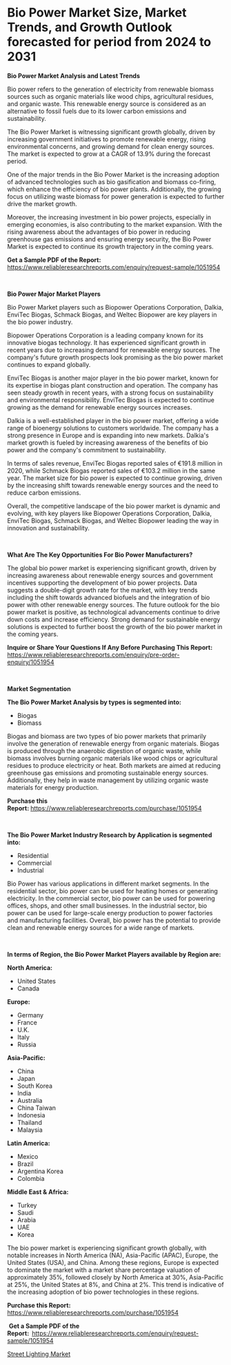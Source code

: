 <p><h1>Bio Power Market Size, Market Trends, and Growth Outlook forecasted for period from 2024 to 2031</h1></p><p><strong>Bio Power Market Analysis and Latest Trends</strong></p>
<p><p>Bio power refers to the generation of electricity from renewable biomass sources such as organic materials like wood chips, agricultural residues, and organic waste. This renewable energy source is considered as an alternative to fossil fuels due to its lower carbon emissions and sustainability.</p><p>The Bio Power Market is witnessing significant growth globally, driven by increasing government initiatives to promote renewable energy, rising environmental concerns, and growing demand for clean energy sources. The market is expected to grow at a CAGR of 13.9% during the forecast period.</p><p>One of the major trends in the Bio Power Market is the increasing adoption of advanced technologies such as bio gasification and biomass co-firing, which enhance the efficiency of bio power plants. Additionally, the growing focus on utilizing waste biomass for power generation is expected to further drive the market growth.</p><p>Moreover, the increasing investment in bio power projects, especially in emerging economies, is also contributing to the market expansion. With the rising awareness about the advantages of bio power in reducing greenhouse gas emissions and ensuring energy security, the Bio Power Market is expected to continue its growth trajectory in the coming years.</p></p>
<p><strong>Get a Sample PDF of the Report:&nbsp;</strong> <a href="https://www.reliableresearchreports.com/enquiry/request-sample/1051954">https://www.reliableresearchreports.com/enquiry/request-sample/1051954</a></p>
<p>&nbsp;</p>
<p><strong>Bio Power Major Market Players</strong></p>
<p><p>Bio Power Market players such as Biopower Operations Corporation, Dalkia, EnviTec Biogas, Schmack Biogas, and Weltec Biopower are key players in the bio power industry. </p><p>Biopower Operations Corporation is a leading company known for its innovative biogas technology. It has experienced significant growth in recent years due to increasing demand for renewable energy sources. The company's future growth prospects look promising as the bio power market continues to expand globally.</p><p>EnviTec Biogas is another major player in the bio power market, known for its expertise in biogas plant construction and operation. The company has seen steady growth in recent years, with a strong focus on sustainability and environmental responsibility. EnviTec Biogas is expected to continue growing as the demand for renewable energy sources increases.</p><p>Dalkia is a well-established player in the bio power market, offering a wide range of bioenergy solutions to customers worldwide. The company has a strong presence in Europe and is expanding into new markets. Dalkia's market growth is fueled by increasing awareness of the benefits of bio power and the company's commitment to sustainability.</p><p>In terms of sales revenue, EnviTec Biogas reported sales of €191.8 million in 2020, while Schmack Biogas reported sales of €103.2 million in the same year. The market size for bio power is expected to continue growing, driven by the increasing shift towards renewable energy sources and the need to reduce carbon emissions.</p><p>Overall, the competitive landscape of the bio power market is dynamic and evolving, with key players like Biopower Operations Corporation, Dalkia, EnviTec Biogas, Schmack Biogas, and Weltec Biopower leading the way in innovation and sustainability.</p></p>
<p>&nbsp;</p>
<p><strong>What Are The Key Opportunities For Bio Power Manufacturers?</strong></p>
<p><p>The global bio power market is experiencing significant growth, driven by increasing awareness about renewable energy sources and government incentives supporting the development of bio power projects. Data suggests a double-digit growth rate for the market, with key trends including the shift towards advanced biofuels and the integration of bio power with other renewable energy sources. The future outlook for the bio power market is positive, as technological advancements continue to drive down costs and increase efficiency. Strong demand for sustainable energy solutions is expected to further boost the growth of the bio power market in the coming years.</p></p>
<p><strong>Inquire or Share Your Questions If Any Before Purchasing This Report:</strong> <a href="https://www.reliableresearchreports.com/enquiry/pre-order-enquiry/1051954">https://www.reliableresearchreports.com/enquiry/pre-order-enquiry/1051954</a></p>
<p>&nbsp;</p>
<p><strong>Market Segmentation</strong></p>
<p><strong>The Bio Power Market Analysis by types is segmented into:</strong></p>
<p><ul><li>Biogas</li><li>Biomass</li></ul></p>
<p><p>Biogas and biomass are two types of bio power markets that primarily involve the generation of renewable energy from organic materials. Biogas is produced through the anaerobic digestion of organic waste, while biomass involves burning organic materials like wood chips or agricultural residues to produce electricity or heat. Both markets are aimed at reducing greenhouse gas emissions and promoting sustainable energy sources. Additionally, they help in waste management by utilizing organic waste materials for energy production.</p></p>
<p><strong>Purchase this Report:&nbsp;</strong><a href="https://www.reliableresearchreports.com/purchase/1051954">https://www.reliableresearchreports.com/purchase/1051954</a></p>
<p>&nbsp;</p>
<p><strong>The Bio Power Market Industry Research by Application is segmented into:</strong></p>
<p><ul><li>Residential</li><li>Commercial</li><li>Industrial</li></ul></p>
<p><p>Bio Power has various applications in different market segments. In the residential sector, bio power can be used for heating homes or generating electricity. In the commercial sector, bio power can be used for powering offices, shops, and other small businesses. In the industrial sector, bio power can be used for large-scale energy production to power factories and manufacturing facilities. Overall, bio power has the potential to provide clean and renewable energy sources for a wide range of markets.</p></p>
<p>&nbsp;</p>
<p><strong>In terms of Region, the Bio Power Market Players available by Region are:</strong></p>
<p>
    <p> <strong> North America: </strong>
        <ul>
            <li>United States</li>
            <li>Canada</li>
        </ul>
        </p> 
    <p> <strong> Europe: </strong>
        <ul>
            <li>Germany</li>
            <li>France</li>
            <li>U.K.</li>
            <li>Italy</li>
            <li>Russia</li>
        </ul>
        </p> 
    <p> <strong> Asia-Pacific: </strong>
        <ul>
            <li>China</li>
            <li>Japan</li>
            <li>South Korea</li>
            <li>India</li>
            <li>Australia</li>
            <li>China Taiwan</li>
            <li>Indonesia</li>
            <li>Thailand</li>
            <li>Malaysia</li>
        </ul>
        </p> 
    <p> <strong> Latin America: </strong>
        <ul>
            <li>Mexico</li>
            <li>Brazil</li>
            <li>Argentina Korea</li>
            <li>Colombia</li>
        </ul>
        </p> 
    <p> <strong> Middle East & Africa: </strong>
        <ul>
            <li>Turkey</li>
            <li>Saudi</li>
            <li>Arabia</li>
            <li>UAE</li>
            <li>Korea</li>
        </ul>
    </p>
    </p>
<p><p>The bio power market is experiencing significant growth globally, with notable increases in North America (NA), Asia-Pacific (APAC), Europe, the United States (USA), and China. Among these regions, Europe is expected to dominate the market with a market share percentage valuation of approximately 35%, followed closely by North America at 30%, Asia-Pacific at 25%, the United States at 8%, and China at 2%. This trend is indicative of the increasing adoption of bio power technologies in these regions.</p></p>
<p><strong>Purchase this Report: </strong><a href="https://www.reliableresearchreports.com/purchase/1051954">https://www.reliableresearchreports.com/purchase/1051954</a></p>
<p>&nbsp;<strong>Get a Sample PDF of the Report:&nbsp;&nbsp;</strong><a href="https://www.reliableresearchreports.com/enquiry/request-sample/1051954">https://www.reliableresearchreports.com/enquiry/request-sample/1051954</a></p>
<p><strong></strong></p>
<p><p><a href="https://github.com/WillieWoodard/Market-Research-Report-List-4/blob/main/street-lighting-market.md">Street Lighting Market</a></p></p>